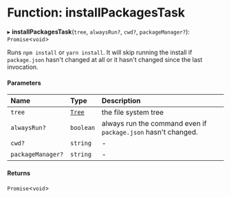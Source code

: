 # Function: installPackagesTask

▸ **installPackagesTask**(`tree`, `alwaysRun?`, `cwd?`, `packageManager?`): `Promise`<`void`\>

Runs `npm install` or `yarn install`. It will skip running the install if
`package.json` hasn't changed at all or it hasn't changed since the last invocation.

#### Parameters

| Name              | Type                                  | Description                                                   |
| :---------------- | :------------------------------------ | :------------------------------------------------------------ |
| `tree`            | [`Tree`](../../devkit/documents/Tree) | the file system tree                                          |
| `alwaysRun?`      | `boolean`                             | always run the command even if `package.json` hasn't changed. |
| `cwd?`            | `string`                              | -                                                             |
| `packageManager?` | `string`                              | -                                                             |

#### Returns

`Promise`<`void`\>
